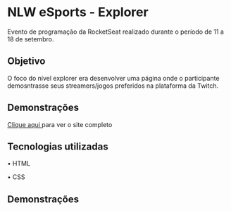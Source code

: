 <h1>NLW eSports - Explorer</h1>
<p>Evento de programação da RocketSeat realizado durante o período de 11 a 18 de setembro.</p>
<h2>Objetivo</h2>
<p>O foco do nível explorer era desenvolver uma página onde o participante demosntrasse seus streamers/jogos preferidos na plataforma da Twitch.</p>
<h2>Demonstrações</h2>
<p><a href="https://luiz-nlw.netlify.app/">Clique aqui </a>para ver o site completo</p>
<h2>Tecnologias utilizadas</h2>
<p>• HTML</p>
<p>• CSS</p>
<h2>Demonstrações</h2>
